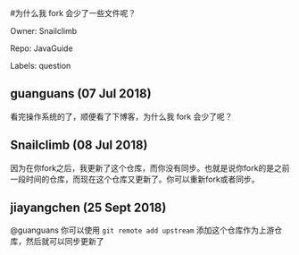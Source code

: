 #为什么我 fork 会少了一些文件呢？

Owner: Snailclimb

Repo: JavaGuide

Labels: question 

## guanguans (07 Jul 2018)

看完操作系统的了，顺便看了下博客，为什么我 fork 会少了呢？

## Snailclimb (08 Jul 2018)

因为在你fork之后，我更新了这个仓库，而你没有同步。也就是说你fork的是之前一段时间的仓库，而现在这个仓库又更新了。你可以重新fork或者同步。

## jiayangchen (25 Sept 2018)

@guanguans 你可以使用 `git remote add upstream` 添加这个仓库作为上游仓库，然后就可以同步更新了

